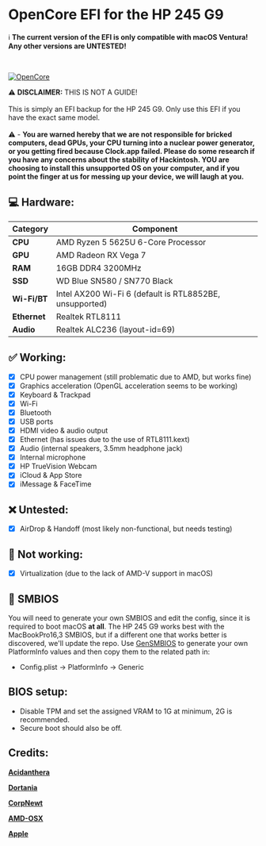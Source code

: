 # OpenCore EFI for the HP 245 G9

:information_source: **The current version of the EFI is only compatible with macOS Ventura! Any other versions are UNTESTED!**

<br>

[![OpenCore](https://img.shields.io/badge/OpenCore-0.9.8-lightblue.svg)](https://github.com/acidanthera/OpenCorePkg)

:warning: **DISCLAIMER:**
THIS IS NOT A GUIDE!
\
\
This is simply an EFI backup for the HP 245 G9. Only use this EFI if you have the exact same model.
\
\
:warning: - **You are warned hereby that we are not responsible for bricked computers, dead GPUs, your CPU turning into a nuclear power generator, or you getting fired because Clock.app failed. Please do some research if you have any concerns about the stability of Hackintosh. YOU are choosing to install this unsupported OS on your computer, and if you point the finger at us for messing up your device, we will laugh at you.**
<br>

## :computer: Hardware:

| **Category** | **Component**                                                                    |
| ------------ | -------------------------------------------------------------------------------- |
| **CPU**      | AMD Ryzen 5 5625U 6-Core Processor                                               |
| **GPU**      | AMD Radeon RX Vega 7                                                             |
| **RAM**      | 16GB DDR4 3200MHz                                                                |
| **SSD**      | WD Blue SN580 / SN770 Black                                                      |
| **Wi-Fi/BT** | Intel AX200 Wi-Fi 6 (default is RTL8852BE, unsupported)						  |
| **Ethernet** | Realtek RTL8111                                                                  |
| **Audio**    | Realtek ALC236 (layout-id=69)                                                    |

## :white_check_mark: Working:

- [x] CPU power management (still problematic due to AMD, but works fine)
- [x] Graphics acceleration (OpenGL acceleration seems to be working)
- [x] Keyboard & Trackpad
- [x] Wi-Fi
- [x] Bluetooth
- [x] USB ports
- [x] HDMI video & audio output
- [x] Ethernet (has issues due to the use of RTL8111.kext)
- [x] Audio (internal speakers, 3.5mm headphone jack)
- [x] Internal microphone
- [x] HP TrueVision Webcam
- [x] iCloud & App Store
- [x] iMessage & FaceTime

## :x: Untested:
- [x] AirDrop & Handoff (most likely non-functional, but needs testing)

## :no_entry_sign: Not working:
- [x] Virtualization (due to the lack of AMD-V support in macOS)

## :closed_lock_with_key: SMBIOS

You will need to generate your own SMBIOS and edit the config, since it is required to boot macOS **at all**. 
The HP 245 G9 works best with the MacBookPro16,3 SMBIOS, but if a different one that works better is discovered, we'll update the repo.
Use [GenSMBIOS](https://github.com/corpnewt/GenSMBIOS) to generate your own PlatformInfo values and then copy them to the related path in:

- Config.plist -> PlatformInfo -> Generic

## BIOS setup:

- Disable TPM and set the assigned VRAM to 1G at minimum, 2G is recommended. 
- Secure boot should also be off.

## Credits:

[**Acidanthera**](https://github.com/acidanthera)

[**Dortania**](https://dortania.github.io/getting-started/)

[**CorpNewt**](https://github.com/corpnewt)

[**AMD-OSX**](https://github.com/AMD-OSX/AMD_Vanilla)

[**Apple**](http://apple.com/)
